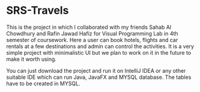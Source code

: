 # SRS-Travels
This is the project in which I collaborated with my friends Sahab Al Chowdhury and Rafin Jawad Hafiz for Visual Programming Lab in 4th semester of coursework. Here a user can book hotels, flights and car rentals at a few destinations and admin can control the activities.
It is a very simple project with minimalistic UI but we plan to work on it in the future to make it worth using.

You can just download the project and run it on IntelliJ IDEA or any other suitable IDE which can run Java, JavaFX and MYSQL database.
The tables have to be created in MYSQL.
